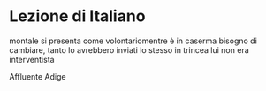 # Lezione di Italiano

montale si presenta come volontariomentre è in caserma
bisogno di cambiare, tanto lo avrebbero inviati lo stesso in trincea
lui non era interventista

Affluente Adige
<!--stackedit_data:
eyJoaXN0b3J5IjpbNjE1MDAwNTUxXX0=
-->